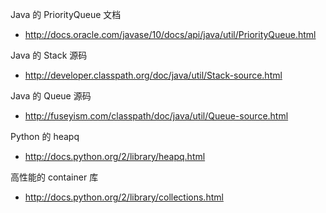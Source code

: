 Java 的 PriorityQueue 文档

- http://docs.oracle.com/javase/10/docs/api/java/util/PriorityQueue.html

Java 的 Stack 源码

- http://developer.classpath.org/doc/java/util/Stack-source.html

Java 的 Queue 源码

- http://fuseyism.com/classpath/doc/java/util/Queue-source.html

Python 的 heapq

- http://docs.python.org/2/library/heapq.html

高性能的 container 库

- http://docs.python.org/2/library/collections.html
